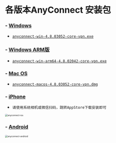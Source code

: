 # 各版本AnyConnect 安装包

### - [Windows][win]

- [`anyconnect-win-4.8.03052-core-vpn.exe`][win]

### - [Windows ARM版][win-arm]

- [`anyconnect-win-arm64-4.8.02042-core-vpn.exe`][win-arm]

### - [Mac OS][mac]

- [`anyconnect-macos-4.8.03052-core-vpn.dmg`][mac]

### - [iPhone][iphone] 

- `请使用系统相机或微信扫码，跳转AppStore下载安装即可`

<img src="https://it.digitalchina.com/resource/vpn/anyconnect-ios.png
" alt="anyconnect-ios" style="zoom:50%;" align="middle" />

### - [Android][android]

<img src="https://it.digitalchina.com/resource/vpn/anyconnect-android.png
" alt="anyconnect-android" style="zoom:50%;" align="middle" />

[win]: https://it.digitalchina.com/resource/vpn/anyconnect-win-4.8.03052-core-vpn.exe
[win-arm]: https://it.digitalchina.com/resource/vpn/anyconnect-win-arm64-4.8.02042-core-vpn.exe
[mac]: https://it.digitalchina.com/resource/vpn/anyconnect-macos-4.8.03052-core-vpn.dmg
[iphone]: https://itunes.apple.com/cn/app/cisco-anyconnect/id1135064690?mt=8
[android]: https://it.digitalchina.com/resource/vpn/anyconnect-android.apk

